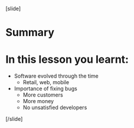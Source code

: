 
[slide]
# Summary


# In this lesson you learnt:

- Software evolved through the time
    - Retail, web, mobile
- Importance of fixing bugs
    - More customers
    - More money
    - No unsatisfied developers





[/slide]
